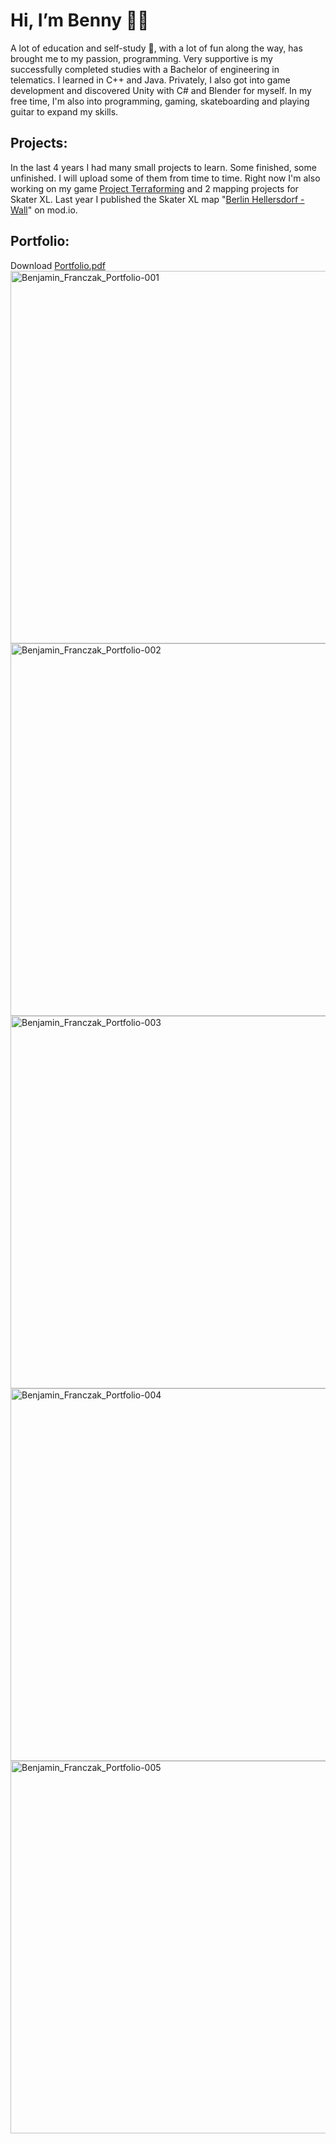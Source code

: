 # Hi, I’m Benny :technologist: 

A lot of education and self-study :brain:, with a lot of fun along the way, has brought me to my passion, programming. 
Very supportive is my successfully completed studies with a Bachelor of engineering in telematics.
I learned in C++ and Java. Privately, I also got into game development and discovered Unity with C# and Blender for myself.
In my free time, I'm also into programming, gaming, skateboarding and playing guitar to expand my skills.


## Projects:
In the last 4 years I had many small projects to learn. Some finished, some unfinished. I will upload some of them from time to time.
Right now I'm also working on my game [Project Terraforming](https://github.com/Kalicronic/Project_Terraforma) and 2 mapping projects for Skater XL.
Last year I published the Skater XL map "[Berlin Hellersdorf - Wall](https://skaterxl.mod.io/berlin-hellersdorf-wall)" on mod.io.

## Portfolio:
Download [Portfolio.pdf](https://github.com/WRB-Studio/WRB.Studio---Benny/files/8143394/Benjamin_Franczak_Portfolio.pdf)
<br>
<img width="596" alt="Benjamin_Franczak_Portfolio-001" src="https://user-images.githubusercontent.com/32596430/155768441-86efaea0-5ab2-42c2-9709-e46c528741b8.png">
<img width="596" alt="Benjamin_Franczak_Portfolio-002" src="https://user-images.githubusercontent.com/32596430/155768449-e28f1c14-fd10-40fd-b5f1-7c43a428e9f4.png">
<img width="596" alt="Benjamin_Franczak_Portfolio-003" src="https://user-images.githubusercontent.com/32596430/155768454-cc0f2069-1aef-44d7-9e81-f2ec7bbd2219.png">
<img width="596" alt="Benjamin_Franczak_Portfolio-004" src="https://user-images.githubusercontent.com/32596430/155768463-2e304460-8a45-4052-b972-1e62142fed57.png">
<img width="596" alt="Benjamin_Franczak_Portfolio-005" src="https://user-images.githubusercontent.com/32596430/155768484-9130a5b5-a527-4afa-b7f4-d1707ce6354b.png">
